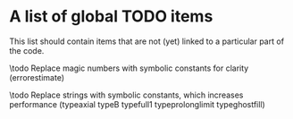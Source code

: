 # A list of global TODO items

This list should contain items that are not (yet) linked to a particular part of
the code.

\todo Replace magic numbers with symbolic constants for clarity (errorestimate)

\todo Replace strings with symbolic constants, which increases performance (typeaxial typeB typefull1 typeprolonglimit typeghostfill)
